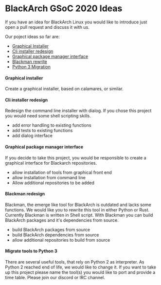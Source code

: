 # BlackArch GSoC 2020 Ideas

If you have an idea for BlackArch Linux you would like to
introduce just open a pull request and discuss it with us.


Our poject ideas so far are:

- [Graphical Installer](#graphical-installer)
- [Cli installer redesign](#cli-installer)
- [Graphical package manager interface](#graphical-package-manager-interface)
- [Blackman rewrite](#blackman-redesign)
- [Python 3 Migration](#migrate-tools-to-python-3)

#### Graphical installer
Create a graphical installer, based on calamares, or similar.


#### Cli installer redesign
Redesign the command line installer with dialog.
If you chose this project you would need some shell scripting skills.
- add error handling to existing functions
- add tests to existing functions
- add dialog interface

#### Graphical package manager interface
If you decide to take this project, you would be responsible to create a graphical interface for Blackarch repositories.
- allow installation of tools from graphical front end
- allow installation from command line
- Allow additional repositories to be added

#### Blackman redesign
Blackman, the emerge like tool for BlackArch is outdated and lacks some functions.
We would like you to rewrite this tool in either Python or Rust.
Currently Blackman is written in Shell script.
With Blackman you can build BlackArch packages and it's dependencies from source.

- build BlackArch packages from source
- build BlackArch dependencies from source
- allow additional repositories to build from source

#### Migrate tools to Python 3
There are several useful tools, that rely on Python 2 as interpreter.
As Python 2 reached end of life, we would like to change it.
If you want to take up this project please name the tool(s) you would like to
port and provide a time table. Please join our discord or IRC channel.
